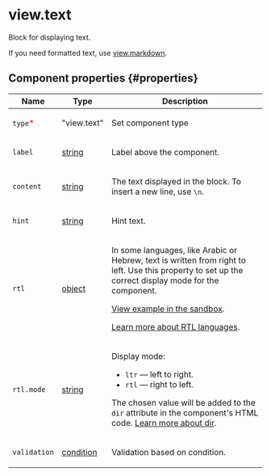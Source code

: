 # view.text

Block for displaying text.

If you need formatted text, use [view.markdown](view.markdown.md).

## Component properties {#properties}

| Name                                     | Type                                                                                   | Description                                                                                                                                                                                                                                                                                                                                   |
| ---------------------------------------- | -------------------------------------------------------------------------------------- | --------------------------------------------------------------------------------------------------------------------------------------------------------------------------------------------------------------------------------------------------------------------------------------------------------------------------------------------- |
| `type`<span style="color: red">\*</span> | "view.text"                                                                            | <p>Set component type</p>                                                                                                                                                                                                                                                                                                                     |
| `label`                                  | <a class="xref popup-link" href="../concepts/types.dita#types/string">string</a>       | <p>Label above the component.</p>                                                                                                                                                                                                                                                                                                             |
| `content`                                | <a class="xref popup-link" href="../concepts/types.dita#types/string">string</a>       | <p>The text displayed in the block. To insert a new line, use `\n`.</p>                                                                                                                                                                                                                                                                       |
| `hint`                                   | <a class="xref popup-link" href="../concepts/types.dita#types/string">string</a>       | <p>Hint text.</p>                                                                                                                                                                                                                                                                                                                             |
| `rtl`                                    | <a class="xref popup-link" href="../concepts/types.dita#types/object">object</a>       | <p>In some languages, like Arabic or Hebrew, text is written from right to left. Use this property to set up the correct display mode for the component.</p><p><a href="https://clck.ru/amHA8">View example in the sandbox</a>.</p><p><a href="https://www.w3.org/International/questions/qa-scripts">Learn more about RTL languages</a>.</p> |
| `rtl.mode`                               | <a class="xref popup-link" href="../concepts/types.dita#types/string">string</a>       | <p>Display mode:</p><ul><li>`ltr` — left to right.</li><li>`rtl` — right to left.</li></ul><p>The chosen value will be added to the `dir` attribute in the component's HTML code. <a href="https://www.w3.org/International/questions/qa-html-dir">Learn more about dir</a>.</p>                                                              |
| `validation`                             | <a class="xref popup-link" href="../concepts/types.dita#types/condition">condition</a> | <p>Validation based on condition.</p>                                                                                                                                                                                                                                                                                                         |

